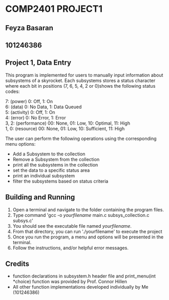 # COMP2401 PROJECT1
## Feyza Basaran
## 101246386

## Project 1, Data Entry
This program is implemented for users to manually input information about subsystems 
of a skyrocket. Each subsystems stores a status character where each bit in positions (7, 6, 5, 4, 2 or 0)shows the following status codes:

7: (power) 0: Off, 1: On  
6: (data) 0: No Data, 1: Data Queued  
5: (activity) 0: Off, 1: On  
4: (error) 0: No Error, 1: Error  
3, 2: (performance) 00: None, 01: Low, 10: Optimal, 11: High  
1, 0: (resource) 00: None, 01: Low, 10: Sufficient, 11: High  

The user can perform the following operations using the corresponding menu options:
- Add a Subsystem to the collection
- Remove a Subsystem from the collection
- print all the subsystems in the collection
- set the data to a specific status area
- print an individual subsystem
- filter the subsystems based on status criteria

## Building and Running
1. Open a terminal and navigate to the folder containing the program files.
2. Type command 'gcc -o _yourfilename_ main.c subsys_collection.c subsys.c'
3. You should see the executable file named _yourfilename_.
4. From that directory, you can run './yourfilename' to execute the project
5. Once you run the program, a menu and options will be presented in the terminal. 
6. Follow the instructions, and/or helpful error messages.

## Credits
- function declarations in subsystem.h header file and print_menu(int *choice) function was provided by Prof. Connor Hillen
- All other function implementations developed individually by Me (101246386)
